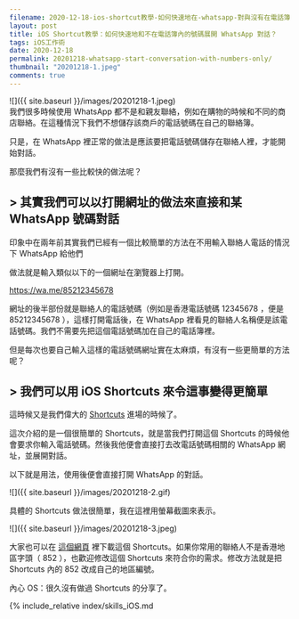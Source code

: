 ```yaml
---
filename: 2020-12-18-ios-shortcut教學-如何快速地在-whatsapp-對與沒有在電話簿內的聯絡人溝通-.md
layout: post
title: iOS Shortcut教學：如何快速地和不在電話簿內的號碼展開 WhatsApp 對話？
tags: iOS工作術
date: 2020-12-18
permalink: 20201218-whatsapp-start-conversation-with-numbers-only/
thumbnail: "20201218-1.jpeg"
comments: true
---
```


![]({{ site.baseurl }}/images/20201218-1.jpeg)  
我們很多時候使用 WhatsApp 都不是和親友聯絡，例如在購物的時候和不同的商店聯絡。在這種情況下我們不想儲存該商戶的電話號碼在自己的聯絡簿。

只是，在 WhatsApp 裡正常的做法是應該要把電話號碼儲存在聯絡人裡，才能開始對話。

那麼我們有沒有一些比較快的做法呢？

## > 其實我們可以以打開網址的做法來直接和某 WhatsApp 號碼對話

印象中在兩年前其實我們已經有一個比較簡單的方法在不用輸入聯絡人電話的情況下 WhatsApp 給他們

做法就是輸入類似以下的一個網址在瀏覽器上打開。

https://wa.me/85212345678

網址的後半部份就是聯絡人的電話號碼（例如是香港電話號碼 12345678 ，便是 85212345678 ），這樣打開電話後，在 WhatsApp 裡看見的聯絡人名稱便是該電話號碼。我們不需要先把這個電話號碼加在自己的電話簿裡。

但是每次也要自己輸入這樣的電話號碼網址實在太麻煩，有沒有一些更簡單的方法呢？

## > 我們可以用 iOS Shortcuts 來令這事變得更簡單

這時候又是我們偉大的 [Shortcuts](https://support.apple.com/en-hk/guide/shortcuts/welcome/ios) 進場的時候了。

這次介紹的是一個很簡單的 Shortcuts，就是當我們打開這個 Shortcuts 的時候他會要求你輸入電話號碼。然後我他便會直接打去改電話號碼相關的 WhatsApp 網址，並展開對話。

以下就是用法，使用後便會直接打開 WhatsApp 的對話。

![]({{ site.baseurl }}/images/20201218-2.gif)

具體的 Shortcuts 做法很簡單，我在這裡用螢幕截圖來表示。

![]({{ site.baseurl }}/images/20201218-3.jpeg)

大家也可以在 [這個網頁](https://www.icloud.com/shortcuts/1ef6a4b316bc4bdf9a2bfd4a7aacfb7b) 裡下載這個 Shortcuts。如果你常用的聯絡人不是香港地區字頭（ 852 ），也歡迎修改這個 Shortcuts 來符合你的需求。修改方法就是把Shortcuts 內的 852 改成自己的地區編號。

內心 OS：很久沒有做過 Shortcuts 的分享了。

{% include_relative index/skills_iOS.md 
